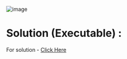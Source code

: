 ![image](https://user-images.githubusercontent.com/68263452/116576436-2e479e00-a92d-11eb-9159-1a397a9c419f.png)

# Solution (Executable) :
For solution - [Click Here](https://onecompiler.com/python/3ww2mejt6)
